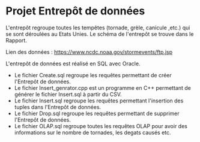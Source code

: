 # Projet Entrepôt de données

L'entrepôt regroupe toutes les tempêtes (tornade, grèle, canicule ,etc.) qui se sont déroulées au Etats Unies. Le schéma de l'entrepôt se trouve dans le Rapport.

Lien des données : https://www.ncdc.noaa.gov/stormevents/ftp.jsp

L'entrepôt de données est réalisé en SQL avec Oracle.

* Le fichier Create.sql regroupe les requêtes permettant de créer l'Entrepôt de données.
* Le fichier Insert_genrator.cpp est un programme en C++ permettant de générer le fichier Insert.sql à partir du CSV.
* Le fichier Insert.sql regroupe les requêtes permettant l'insertion des tuples dans l'Entrepôt de données.
* Le fichier Drop.sql regroupe les requêtes permettant de supprimer l'Entrepôt de données.
* Le fichier OLAP.sql regroupe toutes les requêtes OLAP pour avoir des informations sur le nombre de tornades, les degats causés etc.
